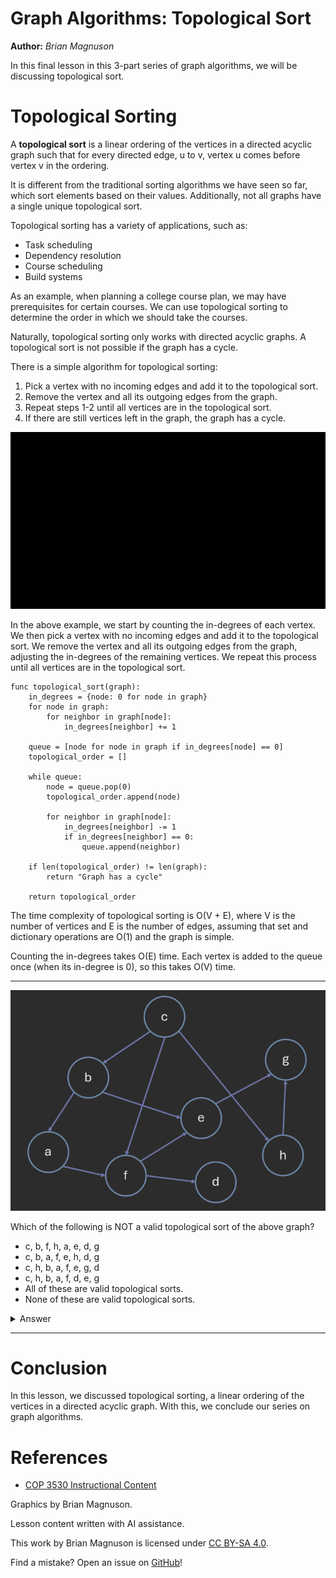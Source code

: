 # Graph Algorithms: Topological Sort

**Author:** *Brian Magnuson*

In this final lesson in this 3-part series of graph algorithms, we will be discussing topological sort.

# Topological Sorting

A **topological sort** is a linear ordering of the vertices in a directed acyclic graph such that for every directed edge, u to v, vertex u comes before vertex v in the ordering.

It is different from the traditional sorting algorithms we have seen so far, which sort elements based on their values.
Additionally, not all graphs have a single unique topological sort.

Topological sorting has a variety of applications, such as:
- Task scheduling
- Dependency resolution
- Course scheduling
- Build systems

As an example, when planning a college course plan, we may have prerequisites for certain courses.
We can use topological sorting to determine the order in which we should take the courses.

Naturally, topological sorting only works with directed acyclic graphs. A topological sort is not possible if the graph has a cycle.

There is a simple algorithm for topological sorting:
1. Pick a vertex with no incoming edges and add it to the topological sort.
2. Remove the vertex and all its outgoing edges from the graph.
3. Repeat steps 1-2 until all vertices are in the topological sort.
4. If there are still vertices left in the graph, the graph has a cycle.

![Topological sorting in action.](images-ppt-8.gif)

In the above example, we start by counting the in-degrees of each vertex.
We then pick a vertex with no incoming edges and add it to the topological sort.
We remove the vertex and all its outgoing edges from the graph, adjusting the in-degrees of the remaining vertices.
We repeat this process until all vertices are in the topological sort.

```
func topological_sort(graph):
    in_degrees = {node: 0 for node in graph}
    for node in graph:
        for neighbor in graph[node]:
            in_degrees[neighbor] += 1

    queue = [node for node in graph if in_degrees[node] == 0]
    topological_order = []

    while queue:
        node = queue.pop(0)
        topological_order.append(node)

        for neighbor in graph[node]:
            in_degrees[neighbor] -= 1
            if in_degrees[neighbor] == 0:
                queue.append(neighbor)

    if len(topological_order) != len(graph):
        return "Graph has a cycle"

    return topological_order
```

The time complexity of topological sorting is O(V + E), where V is the number of vertices and E is the number of edges, assuming that set and dictionary operations are O(1) and the graph is simple.

Counting the in-degrees takes O(E) time.
Each vertex is added to the queue once (when its in-degree is 0), so this takes O(V) time.

------

![Directed, unweighted graph with edge list: (a, f), (b, a), (b, e), (c, b), (c, f), (c, h), (e, g), (f, d), (f, e), (h, g)](image-6.png)

Which of the following is NOT a valid topological sort of the above graph?
- c, b, f, h, a, e, d, g
- c, b, a, f, e, h, d, g
- c, h, b, a, f, e, g, d
- c, h, b, a, f, d, e, g
- All of these are valid topological sorts.
- None of these are valid topological sorts.

<details>
<summary>Answer</summary>
c, b, f, h, a, e, d, g
</details>

------

# Conclusion

In this lesson, we discussed topological sorting, a linear ordering of the vertices in a directed acyclic graph.
With this, we conclude our series on graph algorithms.

# References

- [COP 3530 Instructional Content](https://github.com/COP3530/Instructional-Content)

Graphics by Brian Magnuson.

Lesson content written with AI assistance.

This work by Brian Magnuson is licensed under [CC BY-SA 4.0](https://creativecommons.org/licenses/by-sa/4.0/).

Find a mistake? Open an issue on [GitHub](https://github.com/COP3530/edugator-content/issues)!
